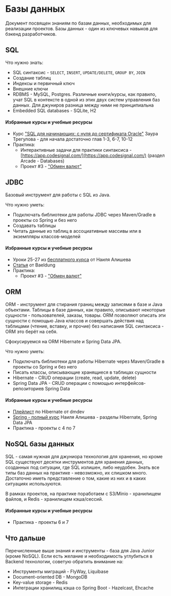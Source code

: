 # Базы данных

Документ посвящен знаниям по базам данных, необходимых для реализации проектов. Базы данных - один из ключевых навыков для бэкенд разработчиков.

## SQL

Что нужно знать:
- SQL синтаксис - `SELECT`, `INSERT`, `UPDATE/DELETE`, `GROUP BY`, `JOIN`
- Создание таблиц
- Индексы и первичный ключ
- Внешние ключи
- RDBMS - MySQL, Postgres. Различные книги/курсы, как правило, учат SQL в контексте в одной из этих двух систем управления баз данных. Для джуниров разница между ними не принципиальна
- Embedded SQL databases - SQLite, H2

#### Избранные курсы и учебные ресурсы

- Курс ["SQL для начинающих: с нуля до сертификата Oracle"](https://stepik.org/course/115617) Заура Трегулова - для начала достаточно глав 1-3, 6-7, 10-12
- Практика:
  - Интерактивные задачи для практики синтаксиса - [https://app.codesignal.com/](https://app.codesignal.com/) (раздел Arcade - Databases)
  - Проект #3 - ["Обмен валют"](../../Projects/CurrencyExchange/index.md)

## JDBC

Базовый инструмент для работы с SQL из Java.

Что нужно уметь:
- Подключать библиотеки для работы JDBC через Maven/Gradle в проекты со Spring и без него
- Создавать таблицы
- Читать данные из таблиц в ассоциативные массивы или в экземпляры классов-моделей

#### Избранные курсы и учебные ресурсы

- Уроки 25-27 из [бесплатного курса](https://www.youtube.com/playlist?list=PLAma_mKffTOR5o0WNHnY0mTjKxnCgSXrZ) от Наиля Алишева
- [Статья](https://www.baeldung.com/java-jdbc) от Baeldung
- Практика:
  - Проект #3 - ["Обмен валют"](../../Projects/CurrencyExchange/index.md)

## ORM

ORM - инструмент для стирания границ между записями в базе и Java объектами. Таблицы в базе данных, как правило, описывают некоторые сущности - пользователей, заказы, товары. ORM позволяют описать эти сущности с помощью Java классов и совершать действия над таблицами (чтение, вставку, и прочие) без написания SQL синтаксиса - ORM это берёт на себя.

Сфокусируемся на ORM Hibernate и Spring Data JPA.

Что нужно уметь:
- Подключать библиотеки для работы Hibernate через Maven/Gradle в проекты со Spring и без него
- Писать классы, описывающие хранящиеся в таблицах сущности
- Hibernate - CRUD операции (create, read, update, delete)
- Spring Data JPA - CRUD операции с помощью интерфейсов-репозиториев Spring Data

#### Избранные курсы и учебные ресурсы

- [Плейлист](https://www.youtube.com/playlist?list=PLnh8EajVFTl7dQ77iqr55gFLcyYjedAlE) по Hibernate от dmdev
- [Spring - полный курс](https://swiftbook.org/courses/438) Наиля Алишева - разделы Hibernate, Spring Data JPA
- Практика - проекты с 4 по 7

## NoSQL базы данных

SQL - самая нужная для джуниора технология для хранения, но кроме SQL существуют десятки инструментов для хранения данных, созданных под ситуации, где SQL излишен, либо неудобен. Знать все типы баз данных на практике - невозможно, их слишком много. Достаточно иметь представление о том, какие из них и в каких ситуациях используются.

В рамках проектов, на практике поработаем с S3/Minio - хранилищем файлов, и Redis - хранилищем кэша/сессий. 

#### Избранные курсы и учебные ресурсы

- Практика - проекты 6 и 7

## Что дальше

Перечисленные выше знания и инструменты - база для Java Junior (кроме NoSQL). Если есть желание и необходимость углубиться в Backend технологии, советую обратить внимание на:

- Инструменты миграций - FlyWay, Liquibase
- Document-oriented DB - MongoDB
- Key-value storage - Redis
- Интеграции хранилищ кэша со Spring Boot - Hazelcast, Ehcache
